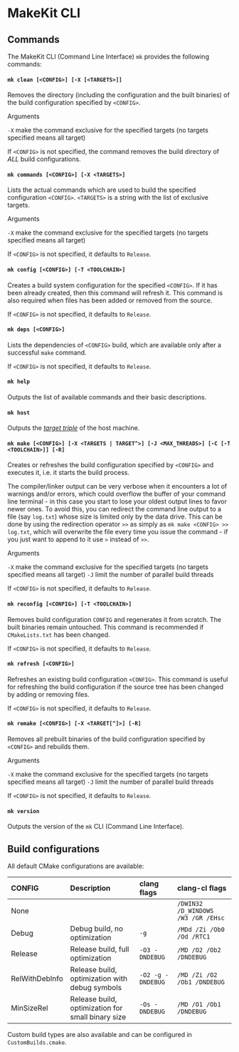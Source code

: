 # MakeKit CLI

## Commands

The MakeKit CLI (Command Line Interface) `mk` provides the following commands:

#### `mk clean [<CONFIG>] [-X [<TARGETS>]]`

Removes the directory (including the configuration and the built binaries) of the build configuration specified by `<CONFIG>`.

Arguments

`-X` make the command exclusive for the specified targets (no targets specified means all target)

If `<CONFIG>` is not specified, the command removes the build directory of *ALL* build configurations.

#### `mk commands [<CONFIG>] [-X <TARGETS>]`

Lists the actual commands which are used to build the specified configuration `<CONFIG>`. `<TARGETS>` is a string with the list of exclusive targets.

Arguments

`-X` make the command exclusive for the specified targets (no targets specified means all target)

If `<CONFIG>` is not specified, it defaults to `Release`.

#### `mk config [<CONFIG>] [-T <TOOLCHAIN>]`

Creates a build system configuration for the specified `<CONFIG>`. If it has been already created, then this command will refresh it. This command is also required when files has been added or removed from the source.

If `<CONFIG>` is not specified, it defaults to `Release`.

#### `mk deps [<CONFIG>]`

Lists the dependencies of `<CONFIG>` build, which are available only after a successful `make` command.

If `<CONFIG>` is not specified, it defaults to `Release`.

#### `mk help`

Outputs the list of available commands and their basic descriptions.

#### `mk host`

Outputs the [*target triple*](https://clang.llvm.org/docs/CrossCompilation.html#target-triple) of the host machine.

#### `mk make [<CONFIG>] [-X <TARGETS | TARGET^>] [-J <MAX_THREADS>] [-C [-T <TOOLCHAIN>]] [-R]`

Creates or refreshes the build configuration specified by `<CONFIG>` and executes it, i.e. it starts the build process.

The compiler/linker output can be very verbose when it encounters a lot of warnings and/or errors, which could overflow the buffer of your command line terminal - in this case you start to lose your oldest output lines to favor newer ones. To avoid this, you can redirect the command line output to a file (say `log.txt`) whose size is limited only by the data drive. This can be done by using the redirection operator `>>` as simply as `mk make <CONFIG> >> log.txt`, which will overwrite the file every time you issue the command - if you just want to append to it use `>` instead of `>>`.

Arguments

`-X` make the command exclusive for the specified targets (no targets specified means all target)
`-J` limit the number of parallel build threads

If `<CONFIG>` is not specified, it defaults to `Release`.

#### `mk reconfig [<CONFIG>] [-T <TOOLCHAIN>]`

Removes build configuration `CONFIG` and regenerates it from scratch. The built binaries remain untouched. This command is recommended if `CMakeLists.txt` has been changed.

If `<CONFIG>` is not specified, it defaults to `Release`.

#### `mk refresh [<CONFIG>]`

Refreshes an existing build configuration `<CONFIG>`.
This command is useful for refreshing the build configuration if the source tree has been changed by adding or removing files.

If `<CONFIG>` is not specified, it defaults to `Release`.

#### `mk remake [<CONFIG>] [-X <TARGET[^]>] [-R]`

Removes all prebuilt binaries of the build configuration specified by `<CONFIG>` and rebuilds them.

Arguments

`-X` make the command exclusive for the specified targets (no targets specified means all target)
`-J` limit the number of parallel build threads

If `<CONFIG>` is not specified, it defaults to `Release`.

#### `mk version`

Outputs the version of the `mk` CLI (Command Line Interface).

## Build configurations

All default CMake configurations are available:

| CONFIG         | Description                                       | clang flags       | clang-cl flags                     |
|:---------------|:--------------------------------------------------|:------------------|:-----------------------------------|
| None           |                                                   |                   | `/DWIN32 /D_WINDOWS /W3 /GR /EHsc` |
| Debug          | Debug build, no optimization                      | `-g`              | `/MDd /Zi /Ob0 /Od /RTC1`          |
| Release        | Release build, full optimization                  | `-O3 -DNDEBUG`    | `/MD /O2 /Ob2 /DNDEBUG`            |
| RelWithDebInfo | Release build, optimization with debug symbols    | `-O2 -g -DNDEBUG` | `/MD /Zi /O2 /Ob1 /DNDEBUG`        |
| MinSizeRel     | Release build, optimization for small binary size | `-Os -DNDEBUG`    | `/MD /O1 /Ob1 /DNDEBUG`            |

Custom build types are also available and can be configured in `CustomBuilds.cmake`.
